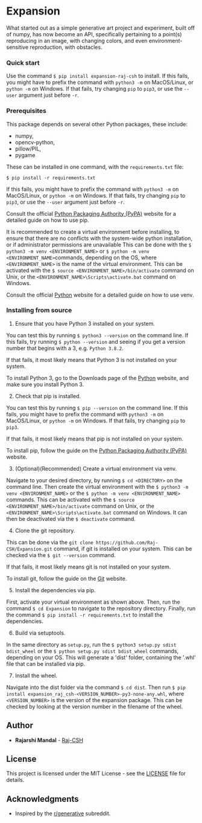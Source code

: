 # Expansion

What started out as a simple generative art project and experiment, built off of numpy, 
has now become an API, specifically pertaining to a point(s) reproducing in an image, 
with changing colors, and even environment-sensitive reproduction, with obstacles.

### Quick start

Use the command `$ pip install expansion-raj-csh` to install.
If this fails, you might have to prefix the command with `python3 -m` on MacOS/Linux,
or `python -m` on Windows. If that fails, try changing `pip` to `pip3`,
or use the `--user` argument just before `-r`.

### Prerequisites

This package depends on several other Python packages, these include:

- numpy,
- opencv-python,
- pillow/PIL,
- pygame


These can be installed in one command, with the `requirements.txt` file:

`$ pip install -r requirements.txt`

If this fails, you might have to prefix the command with `python3 -m` on MacOS/Linux,
or `python -m` on Windows. If that fails, try changing `pip` to `pip3`,
or use the `--user` argument just before `-r`.

Consult the official [Python Packaging Authority (PyPA)](https://pip.pypa.io/en/stable/) website for a detailed guide on how to use pip.


It is recommended to create a virtual environment before installing, to ensure that
there are no conflicts with the system-wide python installation, or if administrator
permissions are unavailable This can be done with the `$ python3 -m venv <ENVIRONMENT_NAME>`
or `$ python -m venv <ENVIRONMENT_NAME>`commands, depending on the OS, where
`<ENVIRONMENT_NAME>` is the name of the virtual environment.
This can be activated with the `$ source <ENVIRONMENT_NAME>/bin/activate` command on Unix,
or the `<ENVIRONMENT_NAME>\Scripts\activate.bat` command on Windows.

Consult the official [Python](https://docs.python.org/3/library/venv.html) website for a detailed guide on how to use venv.

### Installing from source

1. Ensure that you have Python 3 installed on your system.

You can test this by running `$ python3 --version` on the command line.
If this fails, try running `$ python --version` and seeing if you get
a version number that begins with a 3, e.g. `Python 3.8.2`.

If that fails, it most likely means that Python 3 is not installed on your system.

To install Python 3, go to the Downloads page of the [Python](https://www.python.org/downloads/) website,
and make sure you install Python 3.

2. Check that pip is installed.

You can test this by running `$ pip --version` on the command line.
If this fails, you might have to prefix the command with `python3 -m` on MacOS/Linux,
or `python -m` on Windows. If that fails, try changing `pip` to `pip3`.

If that fails, it most likely means that pip is not installed on your system.

To install pip, follow the guide on the [Python Packaging Authority (PyPA)](https://pip.pypa.io/en/stable/installing/) website.

3. (Optional)(Recommended) Create a virtual environment via venv.

Navigate to your desired directory, by running `$ cd <DIRECTORY>` on the command line.
Then create the virtual environment with the `$ python3 -m venv <ENVIRONMENT_NAME>` or
the `$ python -m venv <ENVIRONMENT_NAME>` commands.
This can be activated with the `$ source <ENVIRONMENT_NAME>/bin/activate` command on Unix,
or the `<ENVIRONMENT_NAME>\Scripts\activate.bat` command on Windows. It can then be deactivated
via the `$ deactivate` command.

4. Clone the git repository.

This can be done via the `git clone https://github.com/Raj-CSH/Expansion.git` command,
if git is installed on your system. This can be checked via the `$ git --version` command.

If that fails, it most likely means git is not installed on your system.

To install git, follow the guide on the [Git](https://git-scm.com/book/en/v2/Getting-Started-Installing-Git) website.

5. Install the dependencies via pip.

First, activate your virtual environment as shown above.
Then, run the command `$ cd Expansion` to navigate to the repository directory.
Finally, run the command `$ pip install -r requirements.txt` to install the dependencies.

6. Build via setuptools.

In the same directory as `setup.py`, run the `$ python3 setup.py sdist bdist_wheel` or  the `$ python setup.py sdist bdist_wheel`
commands, depending on your OS. This will generate a 'dist' folder, containing the '.whl' file that can be installed via pip.


7. Install the wheel.

Navigate into the dist folder via the command `$ cd dist`. Then run `$ pip install expansion_raj_csh-<VERSION_NUMBER>-py3-none-any.whl`,
where `<VERSION_NUMBER>` is the version of the expansion package. This can be checked by looking at the version number in the filename of the wheel.


## Author

* **Rajarshi Mandal**  - [Raj-CSH](https://github.com/Raj-CSH)

## License

This project is licensed under the MIT License - see the [LICENSE](LICENSE) file for details.

## Acknowledgments

* Inspired by the [r/generative](https://www.reddit.com/r/generative/) subreddit.
